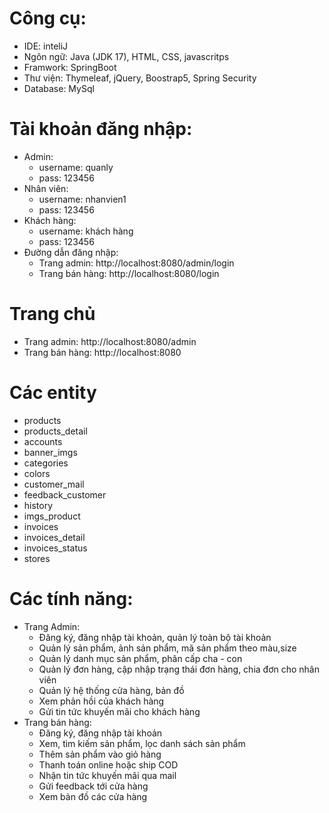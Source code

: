 # Công cụ:
  - IDE: inteliJ
  - Ngôn ngữ: Java (JDK 17), HTML, CSS, javascritps
  - Framwork: SpringBoot
  - Thư viện: Thymeleaf, jQuery, Boostrap5, Spring Security
  - Database: MySql

# Tài khoản đăng nhập:
  - Admin:
    + username: quanly
    + pass: 123456
  - Nhân viên:
    + username: nhanvien1
    + pass: 123456
  - Khách hàng:
    + username: khách hàng
    + pass: 123456
  - Đường dẫn đăng nhập:
    + Trang admin:  http://localhost:8080/admin/login
    + Trang bán hàng: http://localhost:8080/login
   
# Trang chủ
  - Trang admin:  http://localhost:8080/admin
  - Trang bán hàng: http://localhost:8080

# Các entity
  - products
  - products_detail
  - accounts
  - banner_imgs
  - categories
  - colors
  - customer_mail
  - feedback_customer
  - history
  - imgs_product
  - invoices
  - invoices_detail
  - invoices_status
  - stores


# Các tính năng:
  - Trang Admin:
    + Đăng ký, đăng nhập tài khoản, quản lý toàn bộ tài khoản
    + Quản lý sản phẩm, ảnh sản phẩm, mã sản phẩm theo màu,size
    + Quản lý danh mục sản phẩm, phân cấp cha - con
    + Quản lý đơn hàng, cập nhập trạng thái đơn hàng, chia đơn cho nhân viên
    + Quản lý hệ thống cửa hàng, bản đồ
    + Xem phản hồi của khách hàng
    + Gửi tin tức khuyến mãi cho khách hàng
  - Trang bán hàng:
    + Đăng ký, đăng nhập tài khoản
    + Xem, tìm kiếm sản phẩm, lọc danh sách sản phẩm
    + Thêm sản phẩm vào giỏ hàng
    + Thanh toán online hoặc ship COD
    + Nhận tin tức khuyến mãi qua mail
    + Gửi feedback tới cửa hàng
    + Xem bản đồ các cửa hàng
  
